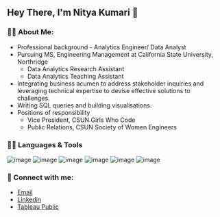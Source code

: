 ## Hey There, I'm Nitya Kumari 👋
### 👩‍🏫 About Me:
- Professional background - Analytics Engineer/ Data Analyst
- Pursuing MS, Engineering Management at California State University, Northridge
  - Data Analytics Research Assistant
  - Data Analytics Teaching Assistant
- Integrating business acumen to address stakeholder inquiries and leveraging technical expertise to devise effective solutions to challenges.
- Writing SQL queries and building visualisations.
- Positions of responsibility
  - Vice President, CSUN Girls Who Code
  - Public Relations, CSUN Society of Women Engineers

### 👩‍💻 Languages & Tools
![image](https://github.com/n-cyber/n-cyber/assets/51813914/b23d2b2b-5ef5-4be2-923e-d54744d16683)
![image](https://github.com/n-cyber/n-cyber/assets/51813914/7c0052c0-0352-40fd-96b5-9b2115d9841d)
![image](https://github.com/n-cyber/n-cyber/assets/51813914/b320615c-6fa0-4f39-9fdb-96d976c4bb5c)
![image](https://github.com/n-cyber/n-cyber/assets/51813914/2f4a03b5-fc48-4311-a23a-fc9c5adb5a21)
![image](https://github.com/n-cyber/n-cyber/assets/51813914/894ac958-fd8c-4630-9ad5-dc4c63368990)
![image](https://github.com/n-cyber/n-cyber/assets/51813914/1af6483c-53ae-4e83-afa9-09fb9202ca3e)

### 📧 Connect with me:  
- [Email](mailto:nityakumari0611@gmail.com)
- [Linkedin](https://linkedin.com/in/nityakumari)
- [Tableau Public](https://public.tableau.com/app/profile/nitya.kumari)




<!--
**n-cyber/n-cyber** is a ✨ _special_ ✨ repository because its `README.md` (this file) appears on your GitHub profile.

Here are some ideas to get you started:

- 🔭 I’m currently working on ...
- 🌱 I’m currently learning ...
- 👯 I’m looking to collaborate on ...
- 🤔 I’m looking for help with ...
- 💬 Ask me about ...
- 📫 How to reach me: ...
- 😄 Pronouns: ...
- ⚡ Fun fact: ...
-->
